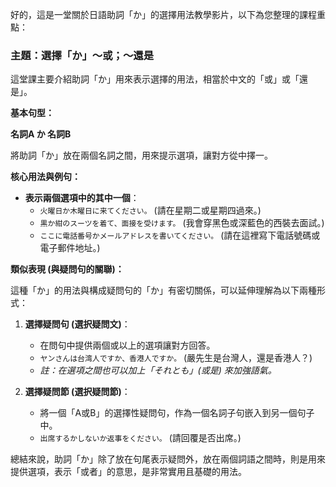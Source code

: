 
好的，這是一堂關於日語助詞「か」的選擇用法教學影片，以下為您整理的課程重點：

### **主題：選擇「か」～或；～還是**

這堂課主要介紹助詞「か」用來表示選擇的用法，相當於中文的「或」或「還是」。

**基本句型：**

**名詞A か 名詞B**

將助詞「か」放在兩個名詞之間，用來提示選項，讓對方從中擇一。

**核心用法與例句：**

*   **表示兩個選項中的其中一個**：
    *   `火曜日か木曜日に来てください。`
        (請在星期二或星期四過來。)
    *   `黒か紺のスーツを着て、面接を受けます。`
        (我會穿黑色或深藍色的西裝去面試。)
    *   `ここに電話番号かメールアドレスを書いてください。`
        (請在這裡寫下電話號碼或電子郵件地址。)

**類似表現 (與疑問句的關聯)：**

這種「か」的用法與構成疑問句的「か」有密切關係，可以延伸理解為以下兩種形式：

1.  **選擇疑問句 (選択疑問文)**：
    *   在問句中提供兩個或以上的選項讓對方回答。
    *   `ヤンさんは台湾人ですか、香港人ですか。`
        (嚴先生是台灣人，還是香港人？)
    *   *註：在選項之間也可以加上「それとも」(或是) 來加強語氣。*

2.  **選擇疑問節 (選択疑問節)**：
    *   將一個「A或B」的選擇性疑問句，作為一個名詞子句嵌入到另一個句子中。
    *   `出席するかしないか返事をください。`
        (請回覆是否出席。)

總結來說，助詞「か」除了放在句尾表示疑問外，放在兩個詞語之間時，則是用來提供選項，表示「或者」的意思，是非常實用且基礎的用法。
